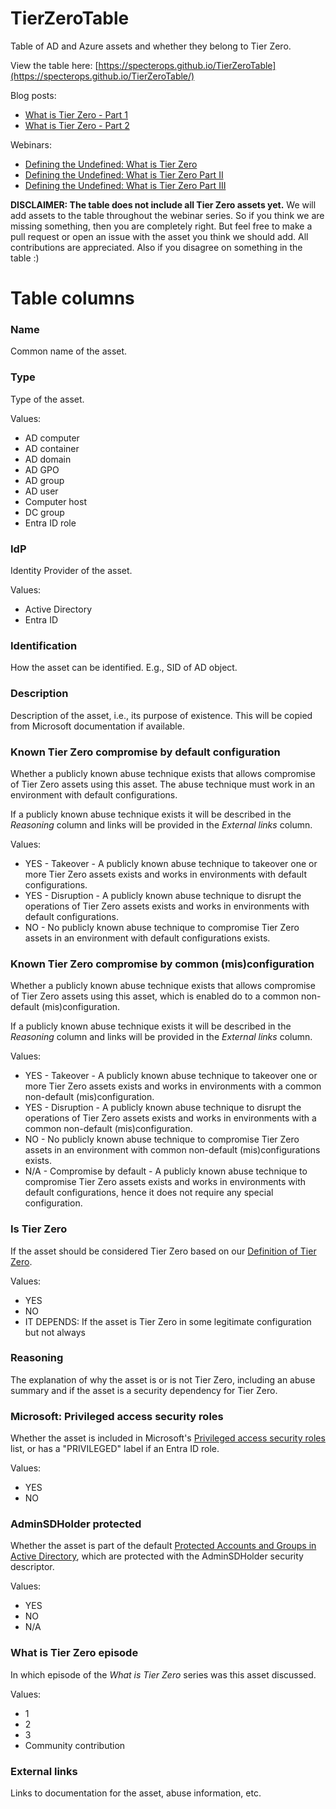 # TierZeroTable
Table of AD and Azure assets and whether they belong to Tier Zero.

View the table here: [https://specterops.github.io/TierZeroTable](https://specterops.github.io/TierZeroTable/)

Blog posts: 
  - [What is Tier Zero - Part 1](https://posts.specterops.io/what-is-tier-zero-part-1-e0da9b7cdfca)
  - [What is Tier Zero - Part 2](https://posts.specterops.io/what-is-tier-zero-part-2-6e1d14fddcaf)

Webinars:
  - [Defining the Undefined: What is Tier Zero](https://www.youtube.com/watch?v=5Ho83R9Jy68)
  - [Defining the Undefined: What is Tier Zero Part II](https://www.youtube.com/watch?v=SAI3mXQgy_I)
  - [Defining the Undefined: What is Tier Zero Part III](https://www.youtube.com/watch?v=ykrse1rsvy4)

**DISCLAIMER: The table does not include all Tier Zero assets yet.** We will add assets to the table throughout the webinar series. So if you think we are missing something, then you are completely right. But feel free to make a pull request or open an issue with the asset you think we should add. All contributions are appreciated. Also if you disagree on something in the table :)

# Table columns

### Name
Common name of the asset.

### Type
Type of the asset.

Values:
- AD computer
- AD container
- AD domain
- AD GPO 
- AD group
- AD user
- Computer host
- DC group
- Entra ID role

### IdP
Identity Provider of the asset.

Values:
- Active Directory
- Entra ID

### Identification
How the asset can be identified. E.g., SID of AD object.

### Description
Description of the asset, i.e., its purpose of existence. This will be copied from Microsoft documentation if available.

### Known Tier Zero compromise by default configuration
Whether a publicly known abuse technique exists that allows compromise of Tier Zero assets using this asset. The abuse technique must work in an environment with default configurations.

If a publicly known abuse technique exists it will be described in the _Reasoning_ column and links will be provided in the _External links_ column.

Values:
- YES - Takeover - A publicly known abuse technique to takeover one or more Tier Zero assets exists and works in environments with default configurations.
- YES - Disruption - A publicly known abuse technique to disrupt the operations of Tier Zero assets exists and works in environments with default configurations.
- NO - No publicly known abuse technique to compromise Tier Zero assets in an environment with default configurations exists.

### Known Tier Zero compromise by common (mis)configuration
Whether a publicly known abuse technique exists that allows compromise of Tier Zero assets using this asset, which is enabled do to a common non-default (mis)configuration.

If a publicly known abuse technique exists it will be described in the _Reasoning_ column and links will be provided in the _External links_ column.

Values:
- YES - Takeover - A publicly known abuse technique to takeover one or more Tier Zero assets exists and works in environments with a common non-default (mis)configuration.
- YES - Disruption - A publicly known abuse technique to disrupt the operations of Tier Zero assets exists and works in environments with a common non-default (mis)configuration.
- NO - No publicly known abuse technique to compromise Tier Zero assets in an environment with common non-default (mis)configurations exists.
- N/A - Compromise by default - A publicly known abuse technique to compromise Tier Zero assets exists and works in environments with default configurations, hence it does not require any special configuration.

### Is Tier Zero
If the asset should be considered Tier Zero based on our [Definition of Tier Zero](https://github.com/SpecterOps/TierZeroTable/tree/main#definition-of-tier-zero).

Values:
- YES
- NO
- IT DEPENDS: If the asset is Tier Zero in some legitimate configuration but not always

### Reasoning
The explanation of why the asset is or is not Tier Zero, including an abuse summary and if the asset is a security dependency for Tier Zero.

### Microsoft: Privileged access security roles
Whether the asset is included in Microsoft's [Privileged access security roles](https://learn.microsoft.com/en-us/security/privileged-access-workstations/privileged-access-security-levels#privileged) list, or has a "PRIVILEGED" label if an Entra ID role. 

Values:
- YES
- NO

### AdminSDHolder protected
Whether the asset is part of the default [Protected Accounts and Groups in Active Directory](https://learn.microsoft.com/en-us/windows-server/identity/ad-ds/plan/security-best-practices/appendix-c--protected-accounts-and-groups-in-active-directory), which are protected with the AdminSDHolder security descriptor.

Values:
- YES
- NO
- N/A

### What is Tier Zero episode
In which episode of the _What is Tier Zero_ series was this asset discussed.

Values:
- 1
- 2
- 3
- Community contribution

### External links
Links to documentation for the asset, abuse information, etc.
